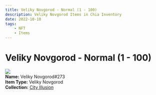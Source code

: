 ```yaml
---
title: Veliky Novgorod - Normal (1 - 100)
description: Veliky Novgorod Items in Chia Inventory
date: 2022-10-10
tags:
    - NFT
    - Items
---
```


# Veliky Novgorod - Normal (1 - 100)
<div class="item_thumbnail">
<img loading="lazy" src="https://3am5lqnnewnu4o6mpxvx7dcgoh25ikzpjprsyyo7ot3dj7hizi.arweave.net/2BnVwa_0lm047zH3rf4xGcfXUKy9L4yxh33T2NPzoyg"><br/>
<div><strong>Name:</strong> Veliky Novgorod#273</div>
<div><strong>Item Type:</strong> Veliky Novgorod</div>
<div><strong>Collection:</strong> <a href="https://www.spacescan.io/xch/nft/collection/col1lend2dcn558km4wcwta4xnkfv3xpcmlp9kyt0m909emvfxechlyqdl5ndg">City Illusion</a></div>
</div>

